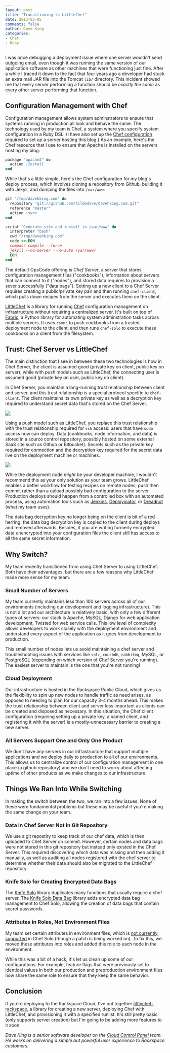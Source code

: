 ```yaml
---
layout: post
title: "Transitioning to LittleChef"
date: 2013-03-05
comments: false
author: Dave King
categories:
- Chef
- Ruby
---
```

I was once debugging a deployment issue where one server wouldn't send outgoing email, even though it was running the same version of our application software as other machines that were functioning just fine.  After a while I traced it down to the fact that four years ago a developer had stuck an extra mail JAR file into the Tomcat `lib/` directory.  This incident showed me that every server performing a function should be _exactly the same_ as every other server performing that function.<!--More-->

## Configuration Management with Chef

Configuration management allows system adminstrators to ensure that systems running in production all look and behave the same.  The technology used by my team is Chef, a system where you specify system configuration in a Ruby DSL.  (I have also set up the [Chef configuration](https://github.com/tildedave/davehking.com-chef) required to set up a server hosting this blog.)  As an example, here's the Chef resource that I use to ensure that Apache is installed on the servers hosting my blog:

```ruby
package "apache2" do
  action :install
end
```

While that's a little simple, here's the Chef configuration for my blog's deploy process, which involves cloning a repository from Github, building it with Jekyll, and dumping the files into `/var/www`:

```ruby
git "/tmp/davehking.com" do
  repository "git://github.com/tildedave/davehking.com.git"
  reference "master"
  action :sync
end

script "Generate site and install in /var/www" do
  interpreter "bash"
  cwd "/tmp/davehking.com"
  code <<-EOH
  compass compile --force
  jekyll --no-server --no-auto /var/www/
  EOH
end
```

The default OpsCode offering is *Chef Server*, a server that stores configuration management files ("cookbooks"), information about servers  that can connect to it ("nodes"), and stored data requires  to provision a sever successfully ("data bags").  Setting up a new client to a Chef Server requires creating a public/private key pair and then running `chef-client`, which pulls down recipes from the server and executes them on the client.

[LittleChef](https://github.com/tobami/littlechef) is a library for running [Chef](http://www.opscode.com/) configuration management on infrastructure without requiring a centralized server.  It's built on top of [Fabric](http://fabfile.org), a Python library for automating system adminstration tasks across multiple servers.  It uses `rsync` to push cookbooks from a trusted deployment node to the client, and then runs `chef-solo` to execute these cookbooks on a client from the filesystem.

## Trust: Chef Server vs LittleChef

The main distinction that I see in between these two technologies is how in Chef Server, the client is assumed good (private key on client, public key on server), while with push models such as LittleChef, the connecting user is assumed good (private key on user, public key on client).

In Chef Server, you maintain a long-running trust relationship between client and server, and this trust relationship is a special protocol specific to `chef-client`.  The client maintains its own private key as well as a decryption key required to understand secret data that's stored on the Chef Server.

![](a/2013-03-13-transitioning-to-littlechef/2013-03-03-chef-server-trust-model.png)

Using a push model such as LittleChef, you replace this trust relationship with the trust relationship required for `ssh` access: users that have `sudo` access now can deploy.  Data (cookbooks, node information, and data) is stored in a source control repository, possibly hosted on some external SaaS site such as Github or Bitbucket).  Secrets such as the private key required for connection and the decryption key required for the secret data live on the deployment machine or machines.

![](a/2013-03-13-transitioning-to-littlechef/2013-03-03-littlechef-trust-model.png)

While the deployment node *might* be your developer machine, I wouldn't recommend this as your only solution as your team grows.  LittleChef enables a better workflow for testing recipes on remote nodes; push then commit rather than a upload possibly bad configuration to the server.  Production deploys should happen from a controlled box with an automated process, using automation tools such as [Jenkins](http://jenkins-ci.org/), [Deployinator](https://github.com/etsy/deployinator), or [Dreadnot](https://github.com/racker/dreadnot) (what my team uses).

The data bag decryption key no longer being on the client is bit of a red herring: the data bag decryption key is copied to the client during deploys and removed afterwards.  Besides, if you are writing formerly encrypted data unencrypted into your configuration files the client still has access to all the same secret information.

## Why Switch?

My team recently transitioned from using Chef Server to using LittleChef.  Both have their advantages, but there are a few reasons why LittleChef made more sense for my team.

### Small Number of Servers

My team currently maintains less than 100 servers across all of our environments (including our development and logging infrastructure).  This is not a lot and our architecture is relatively basic, with only a few different types of servers: our stack is Apache, MySQL, Django for web application development, Twisted for web service calls.  This low level of complexity allows developers to work closely with the deployment environment and understand every aspect of the application as it goes from development to production.

This small number of nodes lets us avoid maintaining a chef server and troubleshooting issues with services like `solr`, `couchdb`, `rabbitmq`, MySQL, or PostgreSQL (depending on which version of [Chef Server](http://www.opscode.com/blog/2013/02/15/the-making-of-erchef-the-chef-11-server/) you're running).  The easiest server to maintain is the one that you're not running!

### Cloud Deployment

Our infrastructure is hosted in the Rackspace Public Cloud, which gives us the flexibility to spin up new nodes to handle traffic as need arises, as opposed to needing to plan for our capacity 3-4 months ahead.   This makes the trust relationship between client and server less important as clients can be created and disposed as necessary.  In this situation, the Chef client configuration (requiring setting up a private key, a named client, and registering it with the server) is a mostly-unnecessary barrier to creating a new server.

### All Servers Support One and Only One Product

We don't have any servers in our infrastructure that support multiple applications and we deploy daily to production to all of our environments.  This allows us to centralize control of our configuration management in one place (a github repository) and we don't need to worry about affecting uptime of other products as we make changes to our infrastructure.

## Things We Ran Into While Switching

In making the switch between the two, we ran into a few issues.  None of these were fundamental problems but these may be useful if you're making the same change on your team.

### Data in Chef Server Not in Git Repository

We use a git repostiry to keep track of our chef data, which is then uploaded to Chef Server on commit.  However, certain nodes and data bags were not stored in this git repository but instead only existed in the Chef Server.  This required discovering which data was missing and then adding it manually, as well as auditing all nodes registered with the chef server to determine whether their data should also be migrated to the LittleChef repository.

### Knife Solo for Creating Encrypted Data Bags

The [Knife Solo](https://github.com/matschaffer/knife-solo) library duplicates many functions that usually require a chef server.  The [Knife Solo Data Bag](https://github.com/thbishop/knife-solo_data_bag) library adds encrypted data bag management to Chef Solo, allowing the creation of data bags that contain secret passwords.

### Attributes in Roles, Not Environment Files

My team set certain attributes in environment files, which is [not currently supported](http://tickets.opscode.com/browse/CHEF-3356) in Chef Solo (though a patch is being worked on).  To fix this, we moved these attributes into roles and added this role to each node in the environment.

While this was a bit of a hack, it's let us clean up some of our configurations.  For example, feature flags that were previously set to identical values in both our production and preproduction environment files now share the same role to ensure that they keep the same behavior.

## Conclusion

If you're deploying to the Rackspace Cloud, I've put together [littlechef-rackspace](https://github.com/tildedave/littlechef-rackspace), a library for creating a new server, deploying Chef with LittleChef, and provisioning it with a specified runlist.  It's still pretty basic (only supports server creation) but I'm going to be adding more features to it soon.

_Dave King is a senior software developer on the [Cloud Control Panel](http://www.rackspace.com/blog/cool-features-in-the-new-rackspace-cloud-control-panel/) team.  He works on delivering a simple but powerful user experience to Rackspace customers._
